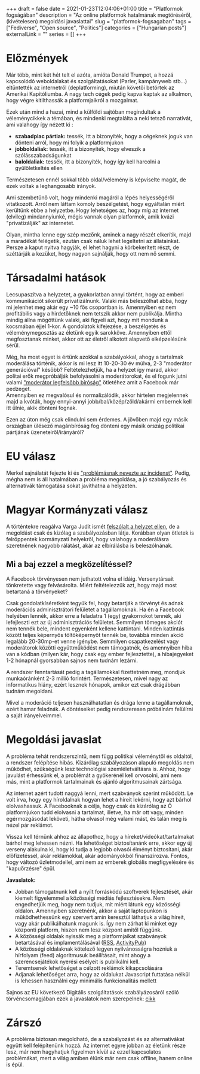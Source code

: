 +++ 
draft = false
date = 2021-01-23T12:04:06+01:00
title = "Platformok fogságában"
description = "Az online platformok hatalmának megtöréséről, (kivételesen) megoldási javaslattal"
slug = "platformok-fogsagaban" 
tags = ["Fediverse", "Open source", "Politics"]
categories = ["Hungarian posts"]
externalLink = ""
series = []
+++

# Előzmények


Már több, mint két hét telt el azóta, amióta Donald Trumpot, a hozzá kapcsolódó weboldalakat és szolgáltatásokat (Parler, kampányweb stb...) 
eltűntették az internetről (deplatforming), miután követői betörtek az Amerikai Kapitóliumba. 
A nagy tech cégek pedig kapva kaptak az alkalmon, hogy végre kitilthassák a platformjaikról a mozgalmat.


Ezek után mind a hazai, mind a külföldi sajtóban megindultak a véleménycikkek a témában, és mindenki megtalálta a neki tetsző narratívát,
ami valahogy így nézett ki :

- **szabadpiac pártiak:** tessék, itt a bizonyíték, hogy a cégeknek joguk van dönteni arról, hogy mi folyik a platformjukon
- **jobboldaliak:** tessék, itt a bizonyíték, hogy elveszik a szólásszabadságunkat
- **baloldaliak:** tessék, itt a bizonyíték, hogy így kell harcolni a gyűlöletkeltés ellen

Természetesen ennél sokkal több oldal/vélemény is képviselte magát, de ezek voltak a leghangosabb irányok.


Ami szembetűnő volt, hogy mindenki magáról a lépés helyességéről vitatkozott. 
Arról nem láttam komoly beszélgetést, hogy egyáltalán miért kerültünk ebbe a helyzetbe.
Hogy lehetséges az, hogy míg az internet (elvileg) mindannyiunké, mégis vannak olyan platformok, amik kvázi "privatizálják" az internetet. 


Olyan, mintha lenne egy szép mezőnk, aminek a nagy részét elkerítik, majd a maradékát felégetik, ezután csak náluk lehet legeltetni az állatainkat.
Persze a kaput nyitva hagyják, el lehet hagyni a körbekerített részt, de széttárják a kezüket, hogy nagyon sajnálják, hogy ott nem nő semmi.


# Társadalmi hatások


Lecsupaszítva a helyzetet, a gyakorlatban annyi történt, hogy az emberi kommunikációt sikerült privatizálnunk. 
Valaki más beleszólhat abba, hogy mi jelenhet meg akár egy ~10 fős csoportban is. 
Amennyiben ez nem profitábilis vagy a hirdetőknek nem tetszik akkor nem publikálja.
Mintha mindig állna mögöttünk valaki, aki figyeli azt, hogy mit mondunk a kocsmában éjjel 1-kor. 
A gondolatok kifejezése, a beszélgetés és véleménymegosztás az életünk egyik sarokköve. 
Amennyiben ettől megfosztanak minket, akkor ott az életről alkotott alapvető elképzelésünk sérül.


Még, ha most egyet is értünk azokkal a szabályokkal, ahogy a tartalmak moderálása történik, akkor is mi lesz itt 10-20-30 év múlva, 2-3 "moderátor generációval" később?
Feltételezhetjük, ha a helyzet így marad, akkor politai erők megpróbálják befolyásolni a moderátorokat, és el fogunk jutni valami 
["moderátor legfelsőbb bíróság"](https://www.nytimes.com/2021/01/22/technology/facebook-oversight-board-trump.html) ötletéhez amit a Facebook már pedzeget.    
Amennyiben ez megvalósul és normalizálódik, akkor hirtelen megjelennek majd a kvóták, hogy ennyi-annyi jobb/bal/közép/zöld/akármi embernek kell itt ülnie, akik dönteni fognak.

Ezen az úton még csak elindulni sem érdemes.
A jövőben majd egy másik országban ülésező magánbíróság fog dönteni egy másik ország politikai pártjának üzeneteiről/irányáról?


# EU válasz

Merkel sajnálatát fejezte ki és ["problémásnak nevezte az incidenst"](https://apnews.com/article/merkel-trump-twitter-problematic-dc9732268493a8ac337e03159f0dc1c9).
Pedig, mégha nem is áll hatalmában a probléma megoldása, a jó szabályozás és alternatívák támogatása sokat javíthatna a helyzeten.


# Magyar Kormányzati válasz

A történtekre reagálva Varga Judit ismét [felszólalt a helyzet ellen](https://hvg.hu/itthon/20210118_varga_judit_facebook_tiltas), 
de a megoldást csak és kizólag a szabályozásban látja.
Korábban olyan ötletek is felröppentek kormányzati helyekről, hogy valahogy a moderálásra szeretnének nagyobb rálátást, akár az elbírálásba is beleszólnának.

## Mi a baj ezzel a megközelítéssel?

A Facebook törvényesen nem juthatott volna el idáig. Versenytársait tönkretette vagy felvásárolta. Miért feltételezzük azt, hogy majd most betartaná a törvényeket?

Csak gondolatkíséretként tegyük fel, hogy betartják a törvényt és adnak moderációs adminisztrátori felületet a tagállamoknak. Ha én a Facebook helyében lennék, akkor erre a feladatra 1 (egy) gyakornokot tennék, aki lefejleszti ezt az új adminisztrációs felületet. 
Semmilyen tömeges akciót nem tennék bele, mindent egyenként kellene kattintani. Minden kattintás között teljes képernyős töltőképernyőt tennék be, 
továbbá minden akció legalább 20-30mp-et venne igénybe.
Semmilyen csapatkezelést vagy moderátorok közötti együttműködést nem támogatnék, és amennyiben hiba van a kódban (milyen kár, hogy csak egy ember fejlesztette),
a hibajegyeket 1-2 hónapnál gyorsabban sajnos nem tudnám lezárni.


A rendszer fenntartását pedig a tagállamokkal fizettetném meg, mondjuk munkaóránként 2-3 millió forintért.
Természetesen, mivel nagy az informatikus hiány, ezért lesznek hónapok, amikor ezt csak drágábban tudnám megoldani.


Mivel a moderáció teljesen használhatatlan és drága lenne a tagállamoknak, ezért hamar feladnák. 
A döntéseiket pedig rendszeresen próbálnám felülírni a saját irányelveimmel. 


# Megoldási javaslat


A probléma tehát rendszerszintű, nem függ politikai véleménytől és oldaltól, a rendszer felépítése hibás. Kizárólag szabályozáson alapuló megoldás nem működhet, szükségünk lesz technológiai szemléletváltásra is.
Ahhoz, hogy javulást érhessünk el, a problémát a gyökerénél kell orvosolni, ami nem más, mint a platformok tartalmainak és ajánló algoritmusainak zártsága.

Az internet azért tudott naggyá lenni, mert szabványok szerint működött. 
Le volt írva, hogy egy híroldalnak hogyan lehet a híreit lekérni, hogy azt bárhol elolvashassuk. 
A Facebooknak a célja, hogy csak és kizárólag az Ő platformjukon tudd elolvasni a tartalmat, illetve, ha már ott vagy, minden egérmozgásodat leköveti, hátha olvasol még valami mást, és talán meg is nézel pár reklámot. 

Vissza kell térnünk ahhoz az állapothoz, hogy a híreket/videókat/tartalmakat bárhol meg lehessen nézni.
Ha lehetőséget biztosítanánk erre, akkor egy új verseny alakulna ki, hogy ki tudja a legjobb olvasói élményt biztosítani, akár előfizetéssel,
akár reklámokkal, akár adományokból finanszírozva. Fontos, hogy változó üzletmodellel, ami nem az emberek globális megfigyelésére és "kapuőrzésre" épül. 

**Javaslatok:**
- Jobban támogatnunk kell a nyílt forráskódú szoftverek fejlesztését, akár kiemelt figyelemmel a közösségi médiás fejlesztésekre. Nem engedhetjük meg, hogy nem tudjuk, mit miért látunk egy közösségi oldalon. Amennyiben szeretnénk, akkor a saját laptopunkon is működhethessünk egy szervert amin keresztül láthatjuk a világ híreit, vagy akár publikálhatunk magunk is. Így nem zárhat ki minket egy központi platform, hiszen nem lesz központ amitől függünk.
- A közösségi oldalak nyissák meg a platformjaikat szabványok betartásával és implamentálásával ([RSS](https://hu.wikipedia.org/wiki/RSS), [ActivityPub](https://en.wikipedia.org/wiki/ActivityPub))
- A közösségi oldalaknak kötelező legyen nyilvánosságra hozniuk a hírfolyam (feed) algoritmusuk beállításait, mint ahogy a szerencsejátékok nyerési esélyeit is publikálni kell. 
- Teremtsenek lehetőséget a célzott reklámok kikapcsolására 
- Adjanak lehetőséget arra, hogy az oldalukat Javascript futtatása nélkül is lehessen használni egy minimális funkcionalitás mellett

Sajnos az EU következő Digitális szolgáltatások szabályázosáról szóló törvéncsomagjában ezek a javaslatok nem szerepelnek: [cikk](https://european-pirateparty.eu/pirates-new-digital-services-act-dsa-is-disappointing/)


# Zárszó

A probléma biztosan megoldható, de a szabályozást és az alternatívákat együtt kell felépítenünk hozzá. 
Az internet egyre jobban az életünk része lesz, már nem hagyhatjuk figyelmen kívül az ezzel kapcsolatos problémákat, mert a világ amiben élünk már nem csak offline, hanem online is épül. 

